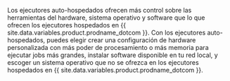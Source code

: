 Los ejecutores auto-hospedados ofrecen más control sobre las herramientas del hardware, sistema operativo y software que lo que ofrecen los ejecutores hospedados en {{ site.data.variables.product.prodname_dotcom }}. Con los ejecutores auto-hospedados, puedes elegir crear una configuración de hardware personalizada con más poder de procesamiento o más memoria para ejecutar jobs más grandes, instalar software disponible en tu red local, y escoger un sistema operativo que no se ofrezca en los ejecutores hospedados en {{ site.data.variables.product.prodname_dotcom }}.
